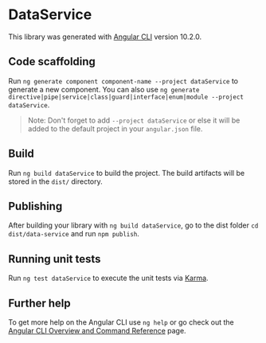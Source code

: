 # DataService

This library was generated with [Angular CLI](https://github.com/angular/angular-cli) version 10.2.0.

## Code scaffolding

Run `ng generate component component-name --project dataService` to generate a new component. You can also use `ng generate directive|pipe|service|class|guard|interface|enum|module --project dataService`.
> Note: Don't forget to add `--project dataService` or else it will be added to the default project in your `angular.json` file. 

## Build

Run `ng build dataService` to build the project. The build artifacts will be stored in the `dist/` directory.

## Publishing

After building your library with `ng build dataService`, go to the dist folder `cd dist/data-service` and run `npm publish`.

## Running unit tests

Run `ng test dataService` to execute the unit tests via [Karma](https://karma-runner.github.io).

## Further help

To get more help on the Angular CLI use `ng help` or go check out the [Angular CLI Overview and Command Reference](https://angular.io/cli) page.
